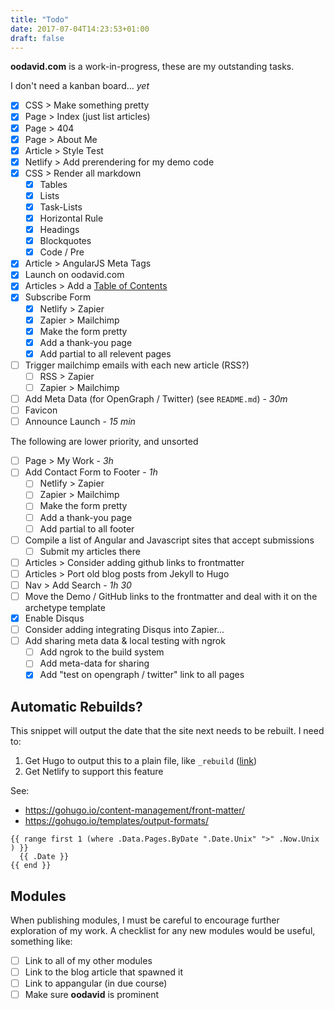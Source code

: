 ```yaml
---
title: "Todo"
date: 2017-07-04T14:23:53+01:00
draft: false
---
```


**oodavid.com** is a work-in-progress, these are my outstanding tasks.

I don't need a kanban board... _yet_

* [x] CSS > Make something pretty
* [x] Page > Index (just list articles)
* [x] Page > 404
* [x] Page > About Me
* [x] Article > Style Test
* [x] Netlify > Add prerendering for my demo code
* [x] CSS > Render all markdown
  * [x] Tables
  * [x] Lists
  * [x] Task-Lists
  * [x] Horizontal Rule
  * [x] Headings
  * [x] Blockquotes
  * [x] Code / Pre
* [x] Article > AngularJS Meta Tags
* [x] Launch on oodavid.com
* [x] Articles > Add a [Table of Contents](https://gohugo.io/extras/toc/)
* [x] Subscribe Form
  * [x] Netlify > Zapier
  * [x] Zapier > Mailchimp
  * [x] Make the form pretty
  * [x] Add a thank-you page
  * [x] Add partial to all relevent pages
* [ ] Trigger mailchimp emails with each new article (RSS?)
  * [ ] RSS > Zapier
  * [ ] Zapier > Mailchimp
* [ ] Add Meta Data (for OpenGraph / Twitter) (see `README.md`) - *30m*
* [ ] Favicon
* [ ] Announce Launch - *15 min*

The following are lower priority, and unsorted

* [ ] Page > My Work - *3h*
* [ ] Add Contact Form to Footer - *1h*
  * [ ] Netlify > Zapier
  * [ ] Zapier > Mailchimp
  * [ ] Make the form pretty
  * [ ] Add a thank-you page
  * [ ] Add partial to all footer
* [ ] Compile a list of Angular and Javascript sites that accept submissions
  * [ ] Submit my articles there
* [ ] Articles > Consider adding github links to frontmatter
* [ ] Articles > Port old blog posts from Jekyll to Hugo
* [ ] Nav > Add Search - *1h 30*
* [ ] Move the Demo / GitHub links to the frontmatter and deal with it on the archetype template
* [x] Enable Disqus
* [ ] Consider adding integrating Disqus into Zapier...
* [ ] Add sharing meta data & local testing with ngrok
  * [ ] Add ngrok to the build system
  * [ ] Add meta-data for sharing
  * [x] Add "test on opengraph / twitter" link to all pages

## Automatic Rebuilds?

This snippet will output the date that the site next needs to be rebuilt. I need to:

1. Get Hugo to output this to a plain file, like `_rebuild` ([link](https://discourse.gohugo.io/t/how-to-generate-a-file-without-file-extension/7449))
1. Get Netlify to support this feature

See:

* https://gohugo.io/content-management/front-matter/
* https://gohugo.io/templates/output-formats/

```
{{ range first 1 (where .Data.Pages.ByDate ".Date.Unix" ">" .Now.Unix ) }}
  {{ .Date }}
{{ end }}
```

## Modules

When publishing modules, I must be careful to encourage further exploration of my work. A checklist for any new modules would be useful, something like:

* [ ] Link to all of my other modules
* [ ] Link to the blog article that spawned it
* [ ] Link to appangular (in due course)
* [ ] Make sure **oodavid** is prominent
